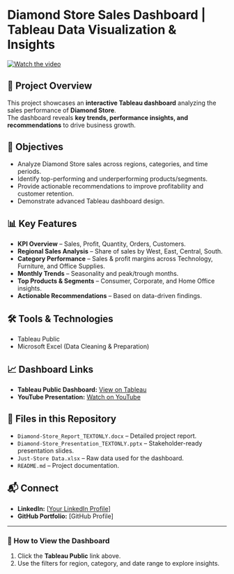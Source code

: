 # Diamond Store Sales Dashboard | Tableau Data Visualization & Insights

[![Watch the video](https://img.youtube.com/vi/vKTzSGF-id8/0.jpg)](https://www.youtube.com/watch?v=vKTzSGF-id8)

## 📌 Project Overview
This project showcases an **interactive Tableau dashboard** analyzing the sales performance of **Diamond Store**.  
The dashboard reveals **key trends, performance insights, and recommendations** to drive business growth.

## 🎯 Objectives
- Analyze Diamond Store sales across regions, categories, and time periods.
- Identify top-performing and underperforming products/segments.
- Provide actionable recommendations to improve profitability and customer retention.
- Demonstrate advanced Tableau dashboard design.

## 📊 Key Features
- **KPI Overview** – Sales, Profit, Quantity, Orders, Customers.
- **Regional Sales Analysis** – Share of sales by West, East, Central, South.
- **Category Performance** – Sales & profit margins across Technology, Furniture, and Office Supplies.
- **Monthly Trends** – Seasonality and peak/trough months.
- **Top Products & Segments** – Consumer, Corporate, and Home Office insights.
- **Actionable Recommendations** – Based on data-driven findings.

## 🛠 Tools & Technologies
- Tableau Public
- Microsoft Excel (Data Cleaning & Preparation)

## 📈 Dashboard Links
- **Tableau Public Dashboard:** [View on Tableau](https://public.tableau.com/app/profile/abdulrafiu.imam.musa/viz/DiamondStoreDashboarddesign/DashboardGMDView?publish=yes)
- **YouTube Presentation:** [Watch on YouTube](https://www.youtube.com/watch?v=vKTzSGF-id8)

## 📂 Files in this Repository
- `Diamond-Store_Report_TEXTONLY.docx` – Detailed project report.
- `Diamond-Store_Presentation_TEXTONLY.pptx` – Stakeholder-ready presentation slides.
- `Just-Store Data.xlsx` – Raw data used for the dashboard.
- `README.md` – Project documentation.

## 📬 Connect
- **LinkedIn:** [[Your LinkedIn Profile](https://www.linkedin.com/in/abdulrafiu-musa/)]
- **GitHub Portfolio:** [GitHub Profile]

---

### 📌 How to View the Dashboard
1. Click the **Tableau Public** link above.
2. Use the filters for region, category, and date range to explore insights.

